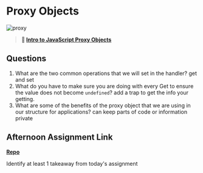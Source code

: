 # Proxy Objects

![proxy](https://bcw.blob.core.windows.net/public/img/journals/5120113092091727)

> **📖 [Intro to JavaScript Proxy Objects](https://codeworksacademy.com/fs-student-guide/resources/wk3/03-Proxies)**

## Questions

1. What are the two common operations that we will set in the handler?
get and set
2. What do you have to make sure you are doing with every Get to ensure the value does not become `undefined`?
add a trap to get the info your getting.
3. What are some of the benefits of the proxy object that we are using in our structure for applications?
can keep parts of code or information private

## Afternoon Assignment Link

**[Repo](https://github.com/deriklee451/gregslist-mvc)**

Identify at least 1 takeaway from today's assignment
